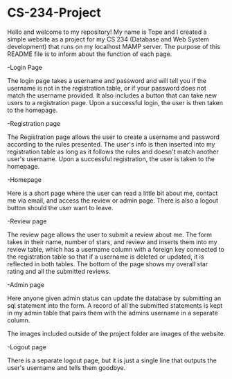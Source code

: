 # CS-234-Project
Hello and welcome to my repository! My name is Tope and I created a simple website as a project for my CS 234 (Database and Web System development) that runs on my localhost MAMP server. The purpose of this README file is to inform about the function of each page.

-Login Page

The login page takes a username and password and will tell you if the username is not in the registration table, or if your password does not match the username provided. It also includes a button that can take new users to a registration page. Upon a successful login, the user is then taken to the homepage.

-Registration page

The Registration page allows the user to create a username and password according to the rules presented. The user's info is then inserted into my registration table as long as it follows the rules and doesn't match another user's username. Upon a successful registration, the user is taken to the homepage.

-Homepage

Here is a short page where the user can read a little bit about me, contact me via email, and access the review or admin page. There is also a logout button should the user want to leave.

-Review page

The review page allows the user to submit a review about me. The form takes in their name, number of stars, and review and inserts them into my review table, which has a username column with a foreign key connected to the registration table so that if a username is deleted or updated, it is reflected in both tables. The bottom of the page shows my overall star rating and all the submitted reviews.

-Admin page

Here anyone given admin status can update the database by submitting an sql statement into the form. A record of all the submitted statements is kept in my admin table that pairs them with the admins username in a separate column.


The images included outside of the project folder are images of the website.


-Logout page

There is a separate logout page, but it is just a single line that outputs the user's username and tells them goodbye.
